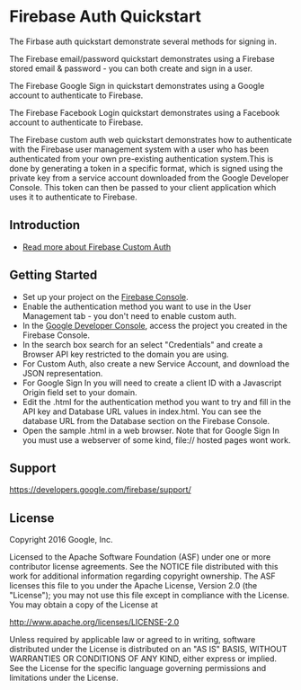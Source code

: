 Firebase Auth Quickstart
=============================

The Firbase auth quickstart demonstrate several methods for signing in. 

The Firebase email/password quickstart demonstrates using a Firebase stored email & password - you can both create and sign in a user. 

The Firebase Google Sign in quickstart demonstrates using a Google account to authenticate to Firebase. 

The Firebase Facebook Login quickstart demonstrates using a Facebook account to authenticate to Firebase.

The Firebase custom auth web quickstart demonstrates how to authenticate with the Firebase user management
system with a user who has been authenticated from your own pre-existing authentication system.This is done by generating a token in a specific format, which is signed using the private key from a service account downloaded from the Google Developer Console. This token can then be passed to your client application which uses it to authenticate to Firebase.

Introduction
------------

- [Read more about Firebase Custom Auth](https://developers.google.com/firebase)

Getting Started
---------------

- Set up your project on the [Firebase Console](http://g.co/firebase).
- Enable the authentication method you want to use in the User Management tab - you don't need to enable custom auth.
- In the [Google Developer Console](https://console.developers.google.com), access the project you created in the Firebase Console. 
- In the search box search for an select "Credentials" and create a Browser API key restricted to the domain you are using.
- For Custom Auth, also create a new Service Account, and download the JSON representation.
- For Google Sign In you will need to create a client ID with a Javascript Origin field set to your domain.
- Edit the .html for the authentication method you want to try and fill in the API key and Database URL values in index.html. You can see the database URL from the Database section on the Firebase Console.
- Open the sample .html in a web browser. Note that for Google Sign In you must use a webserver of some kind, file:// hosted pages wont work.

Support
-------

https://developers.google.com/firebase/support/

License
-------

Copyright 2016 Google, Inc.

Licensed to the Apache Software Foundation (ASF) under one or more contributor
license agreements.  See the NOTICE file distributed with this work for
additional information regarding copyright ownership.  The ASF licenses this
file to you under the Apache License, Version 2.0 (the "License"); you may not
use this file except in compliance with the License.  You may obtain a copy of
the License at

  http://www.apache.org/licenses/LICENSE-2.0

Unless required by applicable law or agreed to in writing, software
distributed under the License is distributed on an "AS IS" BASIS, WITHOUT
WARRANTIES OR CONDITIONS OF ANY KIND, either express or implied.  See the
License for the specific language governing permissions and limitations under
the License.
